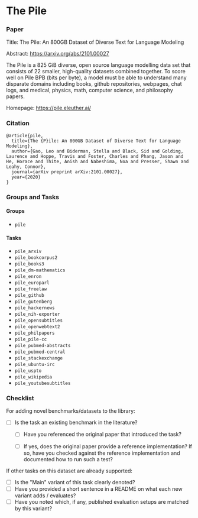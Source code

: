 # The Pile

### Paper
Title: The Pile: An 800GB Dataset of Diverse Text for Language Modeling

Abstract: https://arxiv.org/abs/2101.00027

The Pile is a 825 GiB diverse, open source language modelling data set that consists
of 22 smaller, high-quality datasets combined together. To score well on Pile
BPB (bits per byte), a model must be able to understand many disparate domains
including books, github repositories, webpages, chat logs, and medical, physics,
math, computer science, and philosophy papers.

Homepage: https://pile.eleuther.ai/

### Citation
```
@article{pile,
  title={The {P}ile: An 800GB Dataset of Diverse Text for Language Modeling},
  author={Gao, Leo and Biderman, Stella and Black, Sid and Golding, Laurence and Hoppe, Travis and Foster, Charles and Phang, Jason and He, Horace and Thite, Anish and Nabeshima, Noa and Presser, Shawn and Leahy, Connor},
  journal={arXiv preprint arXiv:2101.00027},
  year={2020}
}
```

### Groups and Tasks

#### Groups

* `pile`

#### Tasks

* `pile_arxiv`
* `pile_bookcorpus2`
* `pile_books3`
* `pile_dm-mathematics`
* `pile_enron`
* `pile_europarl`
* `pile_freelaw`
* `pile_github`
* `pile_gutenberg`
* `pile_hackernews`
* `pile_nih-exporter`
* `pile_opensubtitles`
* `pile_openwebtext2`
* `pile_philpapers`
* `pile_pile-cc`
* `pile_pubmed-abstracts`
* `pile_pubmed-central`
* `pile_stackexchange`
* `pile_ubuntu-irc`
* `pile_uspto`
* `pile_wikipedia`
* `pile_youtubesubtitles`

### Checklist

For adding novel benchmarks/datasets to the library:
* [ ] Is the task an existing benchmark in the literature?
  * [ ] Have you referenced the original paper that introduced the task?
  * [ ] If yes, does the original paper provide a reference implementation? If so, have you checked against the reference implementation and documented how to run such a test?


If other tasks on this dataset are already supported:
* [ ] Is the "Main" variant of this task clearly denoted?
* [ ] Have you provided a short sentence in a README on what each new variant adds / evaluates?
* [ ] Have you noted which, if any, published evaluation setups are matched by this variant?
